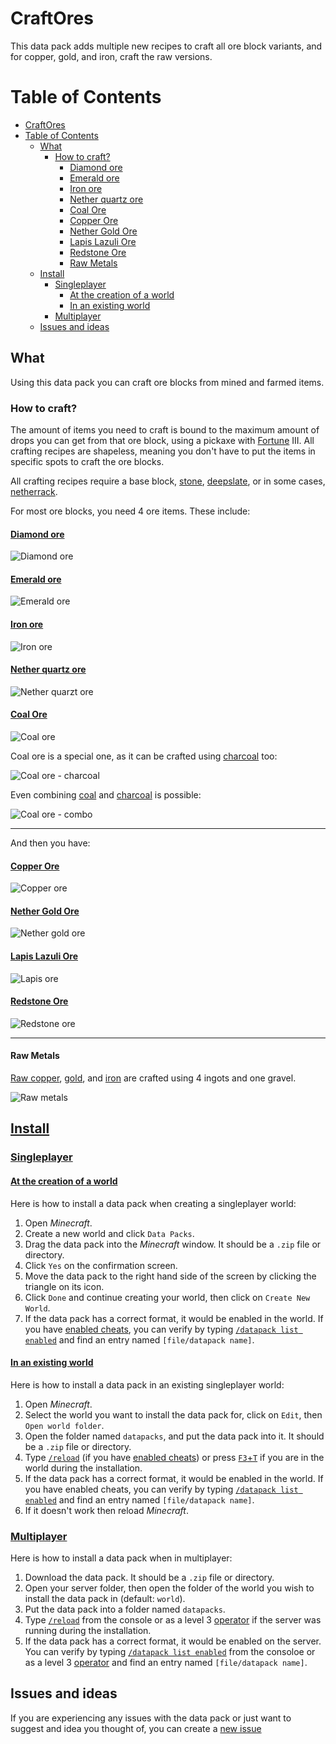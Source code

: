 # CraftOres
This data pack adds multiple new recipes to craft all ore block variants, and for copper, gold, and iron, craft the raw versions.

# Table of Contents
- [CraftOres](#craftores)
- [Table of Contents](#table-of-contents)
  - [What](#what)
    - [How to craft?](#how-to-craft)
      - [Diamond ore](#diamond-ore)
      - [Emerald ore](#emerald-ore)
      - [Iron ore](#iron-ore)
      - [Nether quartz ore](#nether-quartz-ore)
      - [Coal Ore](#coal-ore)
      - [Copper Ore](#copper-ore)
      - [Nether Gold Ore](#nether-gold-ore)
      - [Lapis Lazuli Ore](#lapis-lazuli-ore)
      - [Redstone Ore](#redstone-ore)
      - [Raw Metals](#raw-metals)
  - [Install](#install)
    - [Singleplayer](#singleplayer)
      - [At the creation of a world](#at-the-creation-of-a-world)
      - [In an existing world](#in-an-existing-world)
    - [Multiplayer](#multiplayer)
  - [Issues and ideas](#issues-and-ideas)

## What
Using this data pack you can craft ore blocks from mined and farmed items.

### How to craft?
The amount of items you need to craft is bound to the maximum amount of drops you can get from that ore block, using a pickaxe with [Fortune](https://minecraft.fandom.com/wiki/Fortune#Ore "Fortune - Ore") III. All crafting recipes are shapeless, meaning you don't have to put the items in specific spots to craft the ore blocks.

All crafting recipes require a base block, [stone](https://minecraft.fandom.com/wiki/Stone "Stone"), [deepslate](https://minecraft.fandom.com/wiki/Deepslate "Deepslate"), or in some cases, [netherrack](https://minecraft.fandom.com/wiki/Netherrack "Netherrack").

For most ore blocks, you need 4 ore items. These include:

#### [Diamond ore](https://minecraft.fandom.com/wiki/Diamond_Ore "Diamond Ore")
![Diamond ore](images/crafting_diamond_ore.gif)

#### [Emerald ore](https://minecraft.fandom.com/wiki/Emerald_Ore "Emerald Ore")
![Emerald ore](images/crafting_emerald_ore.gif)

#### [Iron ore](https://minecraft.fandom.com/wiki/Iron_Ore "Iron Ore")
![Iron ore](images/crafting_iron_ore.gif)

#### [Nether quartz ore](https://minecraft.fandom.com/wiki/Nether_Quartz_Ore "Nether Quartz Ore")
![Nether quarzt ore](images/crafting_quartz_netherrack_ore.png)

#### [Coal Ore](https://minecraft.fandom.com/wiki/Coal_Ore "Coal Ore")
![Coal ore](images/crafting_coal_ore.gif)

Coal ore is a special one, as it can be crafted using [charcoal](https://minecraft.fandom.com/wiki/Charcoal "Charcoal") too:

![Coal ore - charcoal](images/crafting_charcoal_ore.gif)

Even combining [coal](https://minecraft.fandom.com/wiki/Coal "Coal") and [charcoal](https://minecraft.fandom.com/wiki/Charcoal "Charcoal") is possible:

![Coal ore - combo](images/crafting_coal_combo_ore.gif)

---
And then you have:

#### [Copper Ore](https://minecraft.fandom.com/wiki/Copper_Ore "Copper Ore")
![Copper ore](images/crafting_copper_ore.gif)

#### [Nether Gold Ore](https://minecraft.fandom.com/wiki/Nether_Gold_Ore "Nether Gold Ore")
![Nether gold ore](images/crafting_gold_netherrack_ore.png)

#### [Lapis Lazuli Ore](https://minecraft.fandom.com/wiki/Lapis_Lazuli_Ore "Lapis Lazuli Ore")
![Lapis ore](images/crafting_lapis_ore.gif)

#### [Redstone Ore](https://minecraft.fandom.com/wiki/Redstone_Ore "Redstone Ore")
![Redstone ore](images/crafting_redstone_ore.gif)

---
#### Raw Metals
[Raw copper](https://minecraft.fandom.com/wiki/Raw_Copper "Raw Copper"), [gold](https://minecraft.fandom.com/wiki/Raw_Gold "Raw Gold"), and [iron](https://minecraft.fandom.com/wiki/Raw_Iron "Raw Iron") are crafted using 4 ingots and one gravel.

![Raw metals](images/crafting_raw.gif)

## [Install](https://minecraft.fandom.com/wiki/Tutorials/Installing_a_data_pack "Installing a data pack")
### [Singleplayer](https://minecraft.fandom.com/wiki/Tutorials/Installing_a_data_pack#Singleplayer "Installing a data pack - Singleplayer")
#### [At the creation of a world](https://minecraft.fandom.com/wiki/Tutorials/Installing_a_data_pack#At_the_creation_of_a_world "Installing a data pack - Singleplayer - At the creation of a world")
Here is how to install a data pack when creating a singleplayer world:
1. Open *Minecraft*.
2. Create a new world and click `Data Packs`.
3. Drag the data pack into the *Minecraft* window. It should be a `.zip` file or directory.
4. Click `Yes` on the confirmation screen.
5. Move the data pack to the right hand side of the screen by clicking the triangle on its icon.
6. Click `Done` and continue creating your world, then click on `Create New World`.
7. If the data pack has a correct format, it would be enabled in the world. If you have [enabled cheats](https://minecraft.fandom.com/wiki/Commands#Usage "Commands - Usage"), you can verify by typing [`/datapack list enabled`](https://minecraft.fandom.com/wiki/Commands/datapack "Commands/datapack") and find an entry named `[file/datapack name]`.

#### [In an existing world](https://minecraft.fandom.com/wiki/Tutorials/Installing_a_data_pack#In_an_existing_world "Installing a data pack - Singleplayer - Existing world")
Here is how to install a data pack in an existing singleplayer world:
1. Open *Minecraft*.
2. Select the world you want to install the data pack for, click on `Edit`, then `Open world folder`.
3. Open the folder named `datapacks`, and put the data pack into it. It should be a `.zip` file or directory.
4. Type [`/reload`](https://minecraft.fandom.com/wiki/Commands/reload) (if you have [enabled cheats](https://minecraft.fandom.com/wiki/Commands#Usage "Commands - Usage")) or press [`F3`+`T`](https://minecraft.fandom.com/wiki/Debug_screen#More_debug-keys "Debug screen - More debug keys") if you are in the world during the installation.
5. If the data pack has a correct format, it would be enabled in the world. If you have enabled cheats, you can verify by typing [`/datapack list enabled`](https://minecraft.fandom.com/wiki/Commands/datapack "Commands/datapack") and find an entry named `[file/datapack name]`.
6. If it doesn't work then reload *Minecraft*.

### [Multiplayer](https://minecraft.fandom.com/wiki/Tutorials/Installing_a_data_pack#Multiplayer "Installing a data pack - Multiplayer")
Here is how to install a data pack when in multiplayer:
1. Download the data pack. It should be a `.zip` file or directory.
2. Open your server folder, then open the folder of the world you wish to install the data pack in (default: `world`).
3. Put the data pack into a folder named `datapacks`.
4. Type [`/reload`](https://minecraft.fandom.com/wiki/Commands/reload "Commands/reload") from the console or as a level 3 [operator](https://minecraft.fandom.com/wiki/Server#Managing_and_maintaining_a_server "Server - Managing and maintaining a server") if the server was running during the installation.
5. If the data pack has a correct format, it would be enabled on the server. You can verify by typing [`/datapack list enabled`](https://minecraft.fandom.com/wiki/Commands/datapack "Commands/datapack") from the consoloe or as a level 3 [operator](https://minecraft.fandom.com/wiki/Server#Managing_and_maintaining_a_server "Server - Managing and maintaining a server") and find an entry named `[file/datapack name]`.

## Issues and ideas
If you are experiencing any issues with the data pack or just want to suggest and idea you thought of, you can create a [new issue](https://github.com/lajawi/craftores/issues/new "Create new issue")